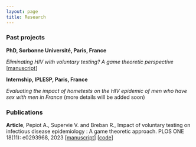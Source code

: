 ```yaml
---
layout: page
title: Research
---
```

### Past projects
__PhD, Sorbonne Université, Paris, France__ 

*Eliminating HIV with voluntary testing? A game theoretic perspective* [[manuscript](https://apepiot.github.io/pdfs/PhDthesis_PEPIOT_defense.pdf)]

__Internship, IPLESP, Paris, France__

*Evaluating the impact of hometests on the HIV epidemic of men who have sex with men in France*
(more details will be added soon)

### Publications

__Article__, Pepiot A., Supervie V. and Breban R., Impact of voluntary testing on infectious disease epidemiology : A game theoretic approach. PLOS ONE 18(11): e0293968, 2023 [[manuscript](https://journals.plos.org/plosone/article?id=10.1371/journal.pone.0293968)] [[code](https://github.com/apepiot/voluntary-testing-game)]
<!-- A list is also available [online](http://scholar.google.co.uk/citations?user=LTOTl0YAAAAJ) -->
